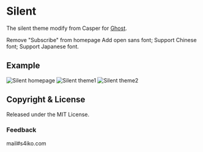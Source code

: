 # Silent
The silent theme modify from Casper for [Ghost](http://github.com/tryghost/ghost/).

Remove "Subscribe" from homepage
Add open sans font;
Support Chinese font;
Support Japanese font.

## Example
![](http://i.imgur.com/9dzek6r.jpg "Silent homepage")
![](http://i.imgur.com/txJJbtA.jpg "Silent theme1")
![](http://i.imgur.com/qoP7wsM.jpg "Silent theme2")

## Copyright & License

Released under the MIT License.

### Feedback
mail#s4iko.com